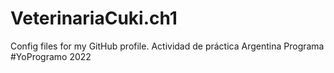 # VeterinariaCuki.ch1
Config files for my GitHub profile.
Actividad de práctica Argentina Programa #YoProgramo 2022
